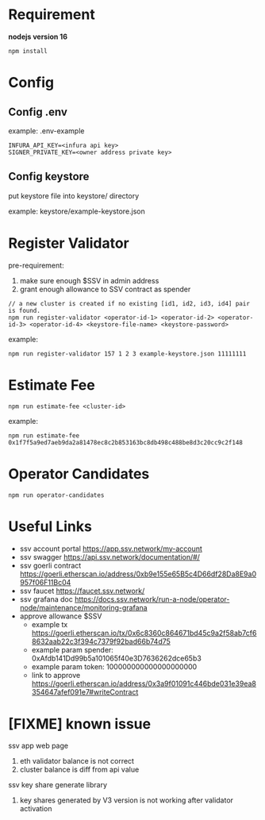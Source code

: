 # Requirement

**nodejs version 16**

```
npm install
```

# Config

## Config .env
example: .env-example
```
INFURA_API_KEY=<infura api key>
SIGNER_PRIVATE_KEY=<owner address private key>
```

## Config keystore
put keystore file into keystore/ directory

example: keystore/example-keystore.json

# Register Validator

pre-requirement:
1. make sure enough $SSV in admin address
2. grant enough allowance to SSV contract as spender

```
// a new cluster is created if no existing [id1, id2, id3, id4] pair is found.
npm run register-validator <operator-id-1> <operator-id-2> <operator-id-3> <operator-id-4> <keystore-file-name> <keystore-password>

```

example:
```
npm run register-validator 157 1 2 3 example-keystore.json 11111111
```

# Estimate Fee
```
npm run estimate-fee <cluster-id>
```

example:
```
npm run estimate-fee 0x1f7f5a9ed7aeb9da2a81478ec8c2b853163bc8db498c488be8d3c20cc9c2f148
```

# Operator Candidates
```
npm run operator-candidates
```

# Useful Links

- ssv account portal https://app.ssv.network/my-account
- ssv swagger https://api.ssv.network/documentation/#/
- ssv goerli contract https://goerli.etherscan.io/address/0xb9e155e65B5c4D66df28Da8E9a0957f06F11Bc04
- ssv faucet https://faucet.ssv.network/
- ssv grafana doc https://docs.ssv.network/run-a-node/operator-node/maintenance/monitoring-grafana 
- approve allowance $SSV
    - example tx https://goerli.etherscan.io/tx/0x6c8360c864671bd45c9a2f58ab7cf68632aab22c3f394c7379f92bad66b74d75
    - example param spender: 0xAfdb141Dd99b5a101065f40e3D7636262dce65b3
    - example param token: 100000000000000000000
    - link to approve https://goerli.etherscan.io/address/0x3a9f01091c446bde031e39ea8354647afef091e7#writeContract
  
# [FIXME] known issue
ssv app web page
1. eth validator balance is not correct
2. cluster balance is diff from api value

ssv key share generate library
1. key shares generated by V3 version is not working after validator activation